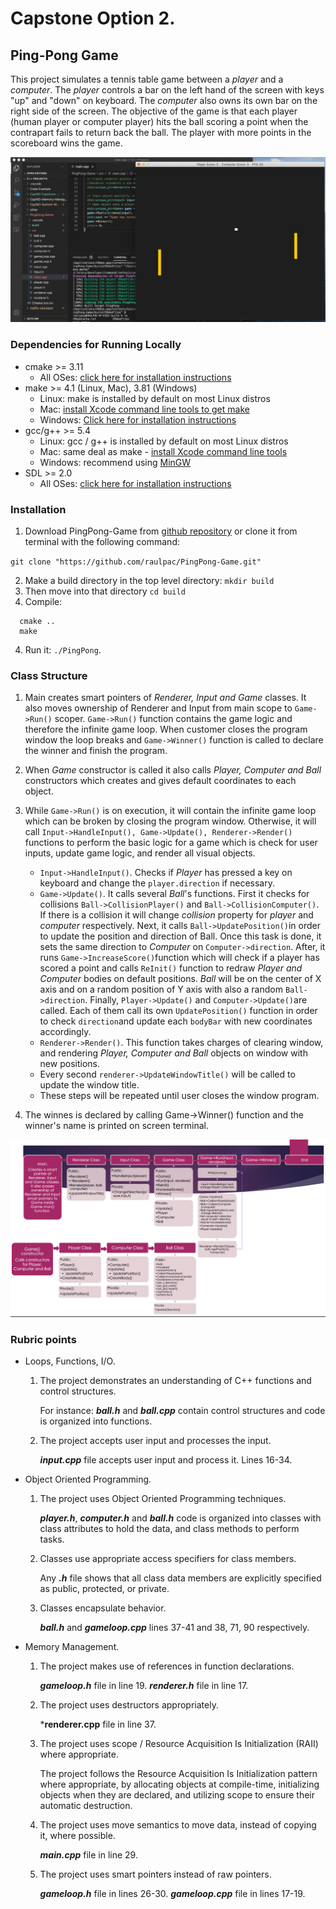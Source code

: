 # Capstone Option 2.

## Ping-Pong Game

This project simulates a tennis table game between a _player_ and a _computer_. The _player_ controls a bar on the left hand of the screen with keys "up" and "down" on keyboard. The _computer_ also owns its own bar on the right side of the screen.
The objective of the game is that each player (human player or computer player) hits the ball scoring a point when the contrapart fails to return back the ball. The player with more points in the scoreboard wins the game.

<img src="PingPong.png"/>

### Dependencies for Running Locally
* cmake >= 3.11
  * All OSes: [click here for installation instructions](https://cmake.org/install/)
* make >= 4.1 (Linux, Mac), 3.81 (Windows)
  * Linux: make is installed by default on most Linux distros
  * Mac: [install Xcode command line tools to get make](https://developer.apple.com/xcode/features/)
  * Windows: [Click here for installation instructions](http://gnuwin32.sourceforge.net/packages/make.htm)
* gcc/g++ >= 5.4
  * Linux: gcc / g++ is installed by default on most Linux distros
  * Mac: same deal as make - [install Xcode command line tools](https://developer.apple.com/xcode/features/)
  * Windows: recommend using [MinGW](http://www.mingw.org/)
* SDL >= 2.0
  * All OSes: [click here for installation instructions](https://wiki.libsdl.org/Installation)

### Installation

1. Download PingPong-Game from [github repository](https://github.com/raulpac/PingPong-Game.git) or clone it from terminal with the following command:

`git clone "https://github.com/raulpac/PingPong-Game.git"`

2. Make a build directory in the top level directory: `mkdir build`
3. Then move into that directory `cd build`
3. Compile:
```
  cmake ..
  make
```
4. Run it: `./PingPong`.

### Class Structure

1. Main creates smart pointers of _Renderer, Input and Game_ classes.
  It also moves ownership of Renderer and Input from main scope to `Game->Run()` scoper.
  `Game->Run()` function contains the game logic and therefore the infinite game loop.
  When customer closes the program window the loop breaks and `Game->Winner()` function is called to declare the winner and finish the program.

2. When _Game_ constructor is called it also calls _Player, Computer and Ball_ constructors which creates and gives default coordinates to each object.

3. While `Game->Run()` is on execution, it will contain the infinite game loop which can be broken by closing the program window. Otherwise, it will call `Input->HandleInput(), Game->Update(), Renderer->Render()` functions to perform the basic logic for a game which is check for user inputs, update game logic, and render all visual objects.

    * `Input->HandleInput()`. Checks if _Player_ has pressed a key on keyboard and change the `player.direction` if necessary.
    * `Game->Update()`. 
    It calls several _Ball_'s functions. First it checks for collisions `Ball->CollisionPlayer()` and `Ball->CollisionComputer()`. If there is a collision it will change _collision_ property for _player_ and _computer_ respectively.
    Next, it calls `Ball->UpdatePosition()`in order to update the position and direction of Ball. Once this task is done, it sets the same direction to _Computer_ on `Computer->direction`.
    After, it runs `Game->IncreaseScore()`function which will check if a player has scored a point and calls `ReInit()` function to redraw _Player and Computer_ bodies on default positions. _Ball_ will be on the center of X axis and on a random position of Y axis with also a random `Ball->direction`.
    Finally, `Player->Update()` and `Computer->Update()`are called. Each of them call its own `UpdatePosition()` function in order to check `direction`and update each `bodyBar` with new coordinates accordingly.
    * `Renderer->Render()`. This function takes charges of clearing window, and rendering _Player, Computer and Ball_ objects on window with new positions.
    * Every second `renderer->UpdateWindowTitle()` will be called to update the window title. 
    * These steps will be repeated until user closes the window program.

4. The winnes is declared by calling Game->Winner() function and the winner's name is printed on screen terminal.

<img src="CodeStructure.png"/>

### Rubric points

* Loops, Functions, I/O.
  1. The project demonstrates an understanding of C++ functions and control structures.
      
      For instance: ***ball.h*** and ***ball.cpp*** contain control structures and code is organized into functions.
  
  2. The project accepts user input and processes the input.
    
      ***input.cpp*** file accepts user input and process it. Lines 16-34.

* Object Oriented Programming.
  1. The project uses Object Oriented Programming techniques.

      ***player.h***, ***computer.h*** and ***ball.h*** code is organized into classes with class attributes to hold the data, and class methods to perform tasks.

  2. Classes use appropriate access specifiers for class members.

      Any ***.h*** file shows that all class data members are explicitly specified as public, protected, or private.

  3. Classes encapsulate behavior.

      ***ball.h*** and ***gameloop.cpp*** lines 37-41 and 38, 71, 90 respectively.

* Memory Management.
  1. The project makes use of references in function declarations.

      ***gameloop.h*** file in line 19.
      ***renderer.h*** file in line 17.
      
  2. The project uses destructors appropriately.

      ***renderer.cpp** file in line 37.
      
  3. The project uses scope / Resource Acquisition Is Initialization (RAII) where appropriate.

      The project follows the Resource Acquisition Is Initialization pattern where appropriate, 
      by allocating objects at compile-time, initializing objects when they are declared, 
      and utilizing scope to ensure their automatic destruction.

  4. The project uses move semantics to move data, instead of copying it, where possible.

      ***main.cpp*** file in line 29.

  5. The project uses smart pointers instead of raw pointers.

      ***gameloop.h*** file in lines 26-30.
      ***gameloop.cpp*** file in lines 17-19.